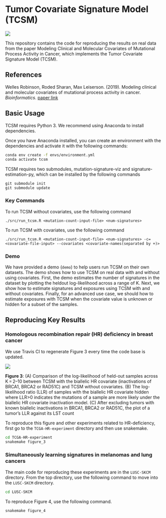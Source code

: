 # Tumor Covariate Signature Model (TCSM)
<img src='https://travis-ci.org/lrgr/tcsm.svg?branch=master'>

This repository contains the code for reproducing the results on real data from the paper Modeling Clinical and Molecular Covariates of Mutational Process Activity in Cancer, which implements the Tumor Covariate Signature Model (TCSM).

## References

Welles Robinson, Roded Sharan, Max Leiserson. (2019). Modeling clinical and molecular covariates of mutational process activity in cancer. _Bioinformatics_. [paper link](https://doi.org/10.1093/bioinformatics/btz340)

## Basic Usage

TCSM requires Python 3. We recommend using Anaconda to install dependencies.

Once you have Anaconda installed, you can create an environment with the dependencies and activate it with the following commands:
```bash
conda env create -f envs/environment.yml
conda activate tcsm
```

TCSM requires two submodules, mutation-signature-viz and signature-estimation-py, which can be installed by the following commands
```
git submodule init
git submodule update
```

### Key Commands

To run TCSM without covariates, use the following command
```
./src/run_tcsm.R <mutation-count-input-file> <num-signatures>
```

To run TCSM with covariates, use the following command
```
./src/run_tcsm.R <mutation-count-input-file> <num-signatures> -c=<covariate-file-input> --covariates <covariate-names(separated by +)>
```
### Demo

We have provided a demo (`demo`) to help users run TCSM on their own datasets. The demo shows how to use TCSM on real data with and without using covariates. First, the demo estimates the number of signatures in the dataset by plotting the heldout log-likelihood across a range of K. Next, we show how to estimate signatures and exposures using TCSM with and without covariates. Finally, for an advanced use case, we should how to estimate exposures with TCSM when the covariate value is unknown or hidden for a subset of the samples.

## Reproducing Key Results

### Homologous recombination repair (HR) deficiency in breast cancer

We use Travis CI to regenerate Figure 3 every time the code base is updated.

<!-- <img src='http://tcsm.lrgr.io/fig2.png'>

**Figure 2**: Benchmark of TCSM with (red) and without (blue) covariates and NMF-based SomaticSignatures (green) on synthetic data. (A) Cosine similarity of inferred signatures (β) to hidden Signatures 3 and 5 using the true K = 4 averaged across 50 datasets, varying the number of samples. (B) Mean-squared error of the inferred exposures (θ) for the same datasets as in (A) -->

<img src='http://lrgr.io/tcsm/figure3.png'>

**Figure 3**: (A) Comparison of the log-likelihood of held-out samples across K = 2–10 between TCSM with the biallelic HR covariate (inactivations of BRCA1, BRCA2 or RAD51C) and TCSM without covariates. (B) The log-likelihood ratio (LLR) of samples with the biallelic HR covariate hidden where LLR>0 indicates the mutations of a sample are more likely under the biallelic HR covariate inactivation model. (C) After excluding tumors with known biallelic inactivations in BRCA1, BRCA2 or RAD51C, the plot of a tumor’s LLR against its LST count



To reproduce this figure and other experiments related to HR-deficiency, first go to the `TCGA-HR-experiment` directory and then use snakemake.

```bash
cd TCGA-HR-experiment
snakemake figure_3
```

### Simultaneously learning signatures in melanomas and lung cancers
The main code for reproducing these experiments are in the `LUSC-SKCM` directory. From the top directory, use the following command to move into the `LUSC-SKCM` directory.

```bash
cd LUSC-SKCM
```

To reproduce Figure 4, use the following command.

```bash
snakemake figure_4
```
